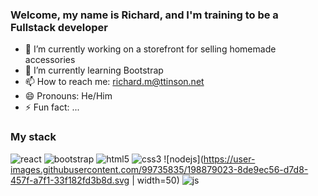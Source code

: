 ### Welcome, my name is Richard, and I'm training to be a Fullstack developer

- 🔭 I’m currently working on a storefront for selling homemade accessories
- 🌱 I’m currently learning Bootstrap
- 📫 How to reach me: richard.m@ttinson.net
- 😄 Pronouns: He/Him
- ⚡ Fun fact: ...


### My stack
![react](https://user-images.githubusercontent.com/99735835/198879004-002ab73a-a039-4df6-b81c-9ba05a50b82c.svg)
![bootstrap](https://user-images.githubusercontent.com/99735835/198878875-862a7ddc-498c-4c68-aa42-22e5bc61fb00.svg)
![html5](https://user-images.githubusercontent.com/99735835/198879016-17ab7434-3bfc-42e6-bc95-0c529422582f.svg)
![css3](https://user-images.githubusercontent.com/99735835/198879018-0b05e739-627f-4121-b85a-1c78df212482.svg)
![nodejs](https://user-images.githubusercontent.com/99735835/198879023-8de9ec56-d7d8-457f-a7f1-33f182fd3b8d.svg | width=50)
![js](https://user-images.githubusercontent.com/99735835/198879204-2f40804b-9b8b-4b1c-966b-1e5693326503.png)
